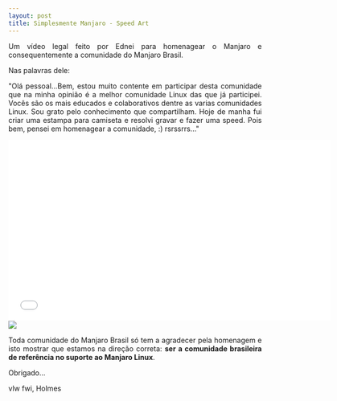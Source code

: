 ```yaml
---
layout: post
title: Simplesmente Manjaro - Speed Art
---
```


<p style="text-align: justify;">Um vídeo legal feito por Ednei para homenagear o Manjaro e consequentemente a comunidade do Manjaro Brasil.</p>

Nas palavras dele:

<p style="text-align: justify;">"Olá pessoal...Bem, estou muito contente em participar desta comunidade que na minha opinião é a melhor comunidade Linux das que já participei. Vocês são os mais educados e colaborativos dentre as varias comunidades Linux. Sou grato pelo conhecimento que compartilham. Hoje de manha fui criar uma estampa para camiseta e resolvi gravar e fazer uma speed. Pois bem, pensei em homenagear a comunidade, :) rsrssrrs..."</p>

<iframe width="640" height="360" src="//www.youtube.com/embed/9Fhp3MPu6Rw?feature=player_embedded" frameborder="0" allowfullscreen></iframe>

<img src="http://www.auplod.com/u/plouda80a85.png">

<p style="text-align: justify;">Toda comunidade do Manjaro Brasil só tem a agradecer pela homenagem e isto mostrar que estamos na direção correta: <strong>ser a comunidade brasileira de referência no suporte ao Manjaro Linux</strong>.</p>

Obrigado...   

vlw fwi, Holmes
